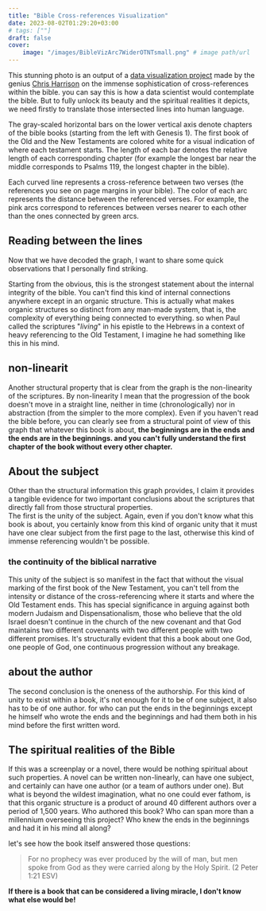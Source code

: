 ```yaml
---
title: "Bible Cross-references Visualization"
date: 2023-08-02T01:29:20+03:00
# tags: [""]
draft: false
cover:
    image: "/images/BibleVizArc7WiderOTNTsmall.png" # image path/url
---
```


This stunning photo is an output of a [data visualization project](https://www.chrisharrison.net/index.php/Visualizations/BinbleViz) made by the genius [Chris Harrison](https://www.chrisharrison.net/index.php) on the immense sophistication of cross-references within the bible. you can say this is how a data scientist would contemplate the bible. But to fully unlock its beauty and the spiritual realities it depicts, we need firstly to translate those intersected lines into human language.

The gray-scaled horizontal bars on the lower vertical axis denote chapters of the bible books (starting from the left with Genesis 1). The first book of the Old and the New Testaments are colored white for a visual indication of where each testament starts. The length of each bar denotes the relative length of each corresponding chapter (for example the longest bar near the middle corresponds to Psalms 119, the longest chapter in the bible).

Each curved line represents a cross-reference between two verses (the references you see on page margins in your bible). The color of each arc represents the distance between the referenced verses. For example, the pink arcs correspond to references between verses nearer to each other than the ones connected by green arcs.

## Reading between the lines
Now that we have decoded the graph, I want to share some quick observations that I personally find striking.

Starting from the obvious, this is the strongest statement about the internal integrity of the bible. You can't find this kind of internal connections anywhere except in an organic structure. This is actually what makes organic structures so distinct from any man-made system, that is, the complexity of everything being connected to everything. so when Paul called the scriptures "*living*" in his epistle to the Hebrews in a context of heavy referencing to the Old Testament, I imagine he had something like this in his mind.

## non-linearit
Another structural property that is clear from the graph is the non-linearity of the scriptures. By non-linearity I mean that the progression of the book doesn't move in a straight line, neither in time (chronologically) nor in abstraction (from the simpler to the more complex). Even if you haven't read the bible before, you can clearly see from a structural point of view of this graph that whatever this book is about, **the beginnings are in the ends and the ends are in the beginnings. and you can't fully understand the first chapter of the book without every other chapter.** 

## About the subject
Other than the structural information this graph provides, I claim it provides a tangible evidence for two important conclusions about the scriptures that directly fall from those structural properties.  
The first is the unity of the subject. Again, even if you don't know what this book is about, you certainly know from this kind of organic unity that it must have one clear subject from the first page to the last, otherwise this kind of immense referencing wouldn't be possible.


### the continuity of the biblical narrative
This unity of the subject is so manifest in the fact that without the visual marking of the first book of the New Testament, you can't tell from the intensity or distance of the cross-referencing where it starts and where the Old Testament ends. This has special significance in arguing against both modern Judaism and Dispensationalism, those who believe that the old Israel doesn't continue in the church of the new covenant and that God maintains two different covenants with two different people with two different promises. It's structurally evident that this a book about one God, one people of God, one continuous progression without any breakage.

## about the author
The second conclusion is the oneness of the authorship. For this kind of unity to exist within a book, it's not enough for it to be of one subject, it also has to be of one author. for who can put the ends in the beginnings except he himself who wrote the ends and the beginnings and had them both in his mind before the first written word.

## The spiritual realities of the Bible
If this was a screenplay or a novel, there would be nothing spiritual about such properties. A novel can be written non-linearly, can have one subject, and certainly can have one author (or a team of authors under one). But what is beyond the wildest imagination, what no one could ever fathom, is that this organic structure is a product of around 40 different authors over a period of 1,500 years. Who authored this book? Who can span more than a millennium overseeing this project? Who knew the ends in the beginnings and had it in his mind all along?

let's see how the book itself answered those questions:
> For no prophecy was ever produced by the will of man, but men spoke from God as they were carried along by the Holy Spirit. (2 Peter 1:21 ESV)

**If there is a book that can be considered a living miracle, I don't know what else would be!**


